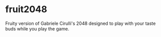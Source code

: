 # fruit2048
Fruity version of Gabriele Cirulli's 2048 designed to play with your taste buds while you play the game.
